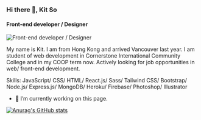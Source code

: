 ### Hi there 👋, Kit So
#### Front-end developer / Designer
![Front-end developer / Designer](https://user-images.githubusercontent.com/76936712/150707758-cd580486-790a-4cf0-a671-b7f68a63ec92.png)

My name is Kit. I am from Hong Kong and arrived Vancouver last year. I am student of web development in Cornerstone International Community College and in my COOP term now. Actively looking for job opportunities in web/ front-end development.

Skills: JavaScript/ CSS/ HTML/ React.js/ Sass/ Tailwind CSS/ Bootstrap/ Node.js/ Express.js/ MongoDB/ Heroku/ Firebase/ Photoshop/ Illustrator

- 🔭 I’m currently working on this page. 


[![Anurag's GitHub stats](https://github-readme-stats.vercel.app/api?username=Kit486759)](https://github.com/anuraghazra/github-readme-stats)

<!--
**Kit486759/Kit486759** is a ✨ _special_ ✨ repository because its `README.md` (this file) appears on your GitHub profile.

Here are some ideas to get you started:

- 🔭 I’m currently working on ...
- 🌱 I’m currently learning ...
- 👯 I’m looking to collaborate on ...
- 🤔 I’m looking for help with ...
- 💬 Ask me about ...
- 📫 How to reach me: ...
- 😄 Pronouns: ...
- ⚡ Fun fact: ...
-->
